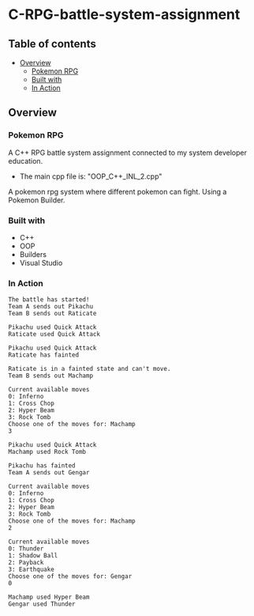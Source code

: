 # C-RPG-battle-system-assignment


## Table of contents

- [Overview](#overview)
  - [Pokemon RPG](#pokemon-rpg)
  - [Built with](#built-with)
  - [In Action](#in-action)

## Overview
### Pokemon RPG
A C++ RPG battle system assignment connected to my system developer education.
* The main cpp file is: "OOP_C++_INL_2.cpp"

A pokemon rpg system where different pokemon can fight.
Using a Pokemon Builder.

### Built with

- C++
- OOP
- Builders
- Visual Studio 

### In Action

```
The battle has started!
Team A sends out Pikachu
Team B sends out Raticate

Pikachu used Quick Attack
Raticate used Quick Attack

Pikachu used Quick Attack
Raticate has fainted

Raticate is in a fainted state and can't move.
Team B sends out Machamp

Current available moves
0: Inferno
1: Cross Chop
2: Hyper Beam
3: Rock Tomb
Choose one of the moves for: Machamp
3

Pikachu used Quick Attack
Machamp used Rock Tomb

Pikachu has fainted
Team A sends out Gengar

Current available moves
0: Inferno
1: Cross Chop
2: Hyper Beam
3: Rock Tomb
Choose one of the moves for: Machamp
2

Current available moves
0: Thunder
1: Shadow Ball
2: Payback
3: Earthquake
Choose one of the moves for: Gengar
0

Machamp used Hyper Beam
Gengar used Thunder

```
